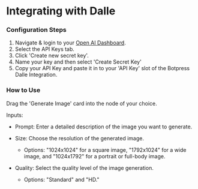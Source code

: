 # Integrating with Dalle

### Configuration Steps

1. Navigate & login to your [Open AI Dashboard](https://platform.openai.com/).
2. Select the API Keys tab.
3. Click 'Create new secret key'.
4. Name your key and then select 'Create Secret Key'
5. Copy your API Key and paste it in to your 'API Key' slot of the Botpress Dalle Integration.

### How to Use

Drag the 'Generate Image' card into the node of your choice.

Inputs:
- Prompt: Enter a detailed description of the image you want to generate.

- Size: Choose the resolution of the generated image. 
	- Options: "1024x1024" for a square image, "1792x1024" for a wide image, and "1024x1792" for a portrait or full-body image.
		
- Quality: Select the quality level of the image generation. 
	- Options: "Standard" and "HD."